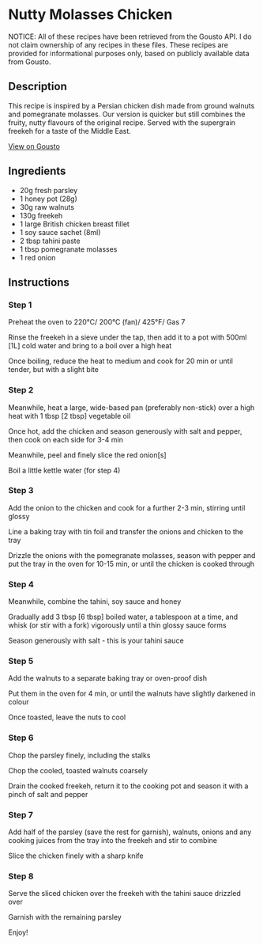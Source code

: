 # Nutty Molasses Chicken

NOTICE: All of these recipes have been retrieved from the Gousto API. I do not claim ownership of any recipes in these files. These recipes are provided for informational purposes only, based on publicly available data from Gousto.

## Description

This recipe is inspired by a Persian chicken dish made from ground walnuts and pomegranate molasses. Our version is quicker but still combines the fruity, nutty flavours of the original recipe. Served with the supergrain freekeh for a taste of the Middle East.

[View on Gousto](https://www.gousto.co.uk/recipes/cookbook/nutty-molasses-chicken)

## Ingredients

- 20g fresh parsley 
- 1 honey pot (28g)
- 30g raw walnuts 
- 130g freekeh 
- 1 large British chicken breast fillet
- 1 soy sauce sachet (8ml)
- 2 tbsp tahini paste
- 1 tbsp pomegranate molasses 
- 1 red onion

## Instructions


### Step 1

Preheat the oven to 220&deg;C/ 200&deg;C (fan)/ 425&deg;F/ Gas 7


Rinse the freekeh in a sieve under the tap, then add it to a pot with 500ml <span class="text-danger">[1L]</span>&nbsp;cold water and bring to a boil over a high heat


Once boiling, reduce the heat to medium and cook for 20 min or until tender, but with a slight bite


### Step 2

Meanwhile, heat a large, wide-based pan (preferably non-stick) over a high heat with 1 tbsp <span class="text-danger">[2 tbsp]</span> vegetable oil


Once hot, add the chicken and season generously with salt and pepper, then&nbsp;cook on each side for 3-4 min


Meanwhile, peel and finely slice the red onion<span class="text-danger">[s]</span>


Boil a little kettle water (for step 4)&nbsp;


### Step 3

Add the onion to the chicken&nbsp;and cook for a further 2-3 min, stirring until glossy


Line a baking tray with tin foil and transfer the onions and chicken to the tray


Drizzle the onions with the pomegranate molasses, season with pepper and put the tray in the oven for 10-15 min, or until the chicken is cooked through


### Step 4

Meanwhile, combine the tahini, soy sauce and honey


Gradually add 3 tbsp <span class="text-danger">[6 tbsp]</span>&nbsp;boiled water, a tablespoon at a time, and whisk (or stir with a fork) vigorously until a thin glossy sauce forms


Season generously with salt - this is your tahini sauce


### Step 5

Add the walnuts to a separate baking tray or oven-proof dish


Put them in the oven for 4 min, or until the walnuts have slightly darkened in colour


Once toasted, leave the nuts to cool


### Step 6

Chop the parsley&nbsp;finely,&nbsp;including the stalks


Chop the cooled, toasted walnuts coarsely


Drain the cooked freekeh, return it to the cooking pot and season it with a pinch of&nbsp;salt and pepper&nbsp;


### Step 7

Add half of the parsley (save the rest for garnish),&nbsp;walnuts, onions and any cooking juices from the tray into the freekeh and stir to combine


Slice the chicken finely with a sharp knife&nbsp;

### Step 8

Serve the sliced chicken over the freekeh with the tahini sauce drizzled over&nbsp;


Garnish with the remaining parsley


Enjoy!

